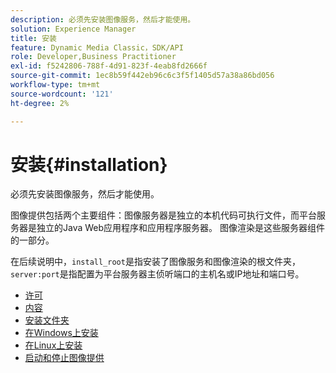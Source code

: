 ```yaml
---
description: 必须先安装图像服务，然后才能使用。
solution: Experience Manager
title: 安装
feature: Dynamic Media Classic，SDK/API
role: Developer,Business Practitioner
exl-id: f5242806-788f-4d91-823f-4eab8fd2666f
source-git-commit: 1ec8b59f442eb96c6c3f5f1405d57a38a86bd056
workflow-type: tm+mt
source-wordcount: '121'
ht-degree: 2%

---
```


# 安装{#installation}

必须先安装图像服务，然后才能使用。

图像提供包括两个主要组件：图像服务器是独立的本机代码可执行文件，而平台服务器是独立的Java Web应用程序和应用程序服务器。 图像渲染是这些服务器组件的一部分。

在后续说明中，`install_root`是指安装了图像服务和图像渲染的根文件夹，`server:port`是指配置为平台服务器主侦听端口的主机名或IP地址和端口号。

* [许可](c-licensing.md)
* [内容](c-contents.md)
* [安装文件夹](c-install-folder.md)
* [在Windows上安装](t-installing-on-windows/t-installing-on-windows.md)
* [在Linux上安装](c-installing-linux/c-installing-linux.md)
* [启动和停止图像提供](t-starting-and-stopping/t-starting-and-stopping.md)
